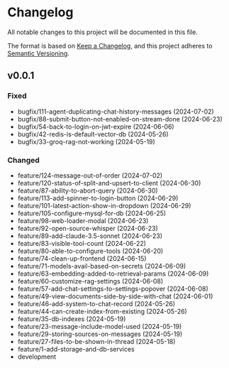 # Changelog

All notable changes to this project will be documented in this file.

The format is based on [Keep a Changelog](https://keepachangelog.com/en/1.0.0/),
and this project adheres to [Semantic Versioning](https://semver.org/spec/v2.0.0.html).

## v0.0.1
### Fixed
  - bugfix/111-agent-duplicating-chat-history-messages (2024-07-02)
  - bugfix/88-submit-button-not-enabled-on-stream-done (2024-06-23)
  - bugfix/54-back-to-login-on-jwt-expire (2024-06-06)
  - bugfix/42-redis-is-default-vector-db (2024-05-26)
  - bugfix/33-groq-rag-not-working (2024-05-19)
### Changed 
  - feature/124-message-out-of-order (2024-07-02)
  - feature/120-status-of-split-and-upsert-to-client (2024-06-30)
  - feature/87-ability-to-abort-query (2024-06-30)
  - feature/113-add-spinner-to-login-button (2024-06-29)
  - feature/101-latest-action-show-in-dropdown (2024-06-29)
  - feature/105-configure-mysql-for-db (2024-06-25)
  - feature/98-web-loader-modal (2024-06-23)
  - feature/92-open-source-whisper (2024-06-23)
  - feature/89-add-claude-3.5-sonnet (2024-06-23)
  - feature/83-visible-tool-count (2024-06-22)
  - feature/80-able-to-configure-tools (2024-06-20)
  - feature/74-clean-up-frontend (2024-06-15)
  - feature/71-models-avail-based-on-secrets (2024-06-09)
  - feature/63-embedding-added-to-retrieval-params (2024-06-09)
  - feature/60-customize-rag-settings (2024-06-08)
  - feature/57-add-chat-settings-to-settings-popover (2024-06-08)
  - feature/49-view-documents-side-by-side-with-chat (2024-06-01)
  - feature/46-add-system-to-chat-record (2024-05-26)
  - feature/44-can-create-index-from-existing (2024-05-26)
  - feature/35-db-indexes (2024-05-19)
  - feature/23-message-include-model-used (2024-05-19)
  - feature/29-storing-sources-on-messages (2024-05-19)
  - feature/27-files-to-be-shown-in-thread (2024-05-18)
  - feature/1-add-storage-and-db-services
  - development